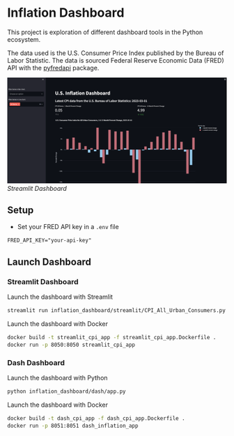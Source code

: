 # Inflation Dashboard

This project is exploration of different dashboard tools in the Python ecosystem.

The data used is the U.S. Consumer Price Index published by the Bureau of Labor Statistic. The data is sourced Federal Reserve Economic Data (FRED) API with the [pyfredapi](https://github.com/gw-moore/pyfredapi) package.

![streamlit_example](_static/streamlit.png)
*Streamlit Dashboard*

## Setup

- Set your FRED API key in a `.env` file

```
FRED_API_KEY="your-api-key"
```

## Launch Dashboard

### Streamlit Dashboard

Launch the dashboard with Streamlit

```bash
streamlit run inflation_dashboard/streamlit/CPI_All_Urban_Consumers.py
```

Launch the dashboard with Docker

```bash
docker build -t streamlit_cpi_app -f streamlit_cpi_app.Dockerfile .
docker run -p 8050:8050 streamlit_cpi_app
```


### Dash Dashboard

Launch the dashboard with Python

```bash
python inflation_dashboard/dash/app.py
```

Launch the dashboard with Docker

```bash
docker build -t dash_cpi_app -f dash_cpi_app.Dockerfile .
docker run -p 8051:8051 dash_inflation_app
```
